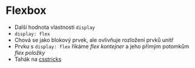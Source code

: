 # Flexbox

- Další hodnota vlastnosti `display`
- `display: flex`
- Chová se jako blokový prvek, ale ovlivňuje rozložení prvků unitř
- Prvku s `display: flex` říkáme _flex kontejner_ a jeho přímým potomkům _flex položky_
- Tahák na [csstricks](https://css-tricks.com/snippets/css/a-guide-to-flexbox/)
